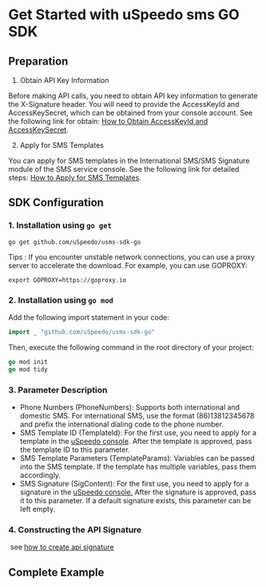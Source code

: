 # Get Started with uSpeedo sms GO SDK

## Preparation

1. Obtain API Key Information

Before making API calls, you need to obtain API key information to generate the X-Signature header. You will need to provide the AccessKeyId and AccessKeySecret, which can be obtained from your console account. See the following link for obtain: [How to Obtain AccessKeyId and AccessKeySecret](https://console.uspeedo.com/dashboard).

2. Apply for SMS Templates

You can apply for SMS templates in the International SMS/SMS Signature module of the SMS service console. See the following link for detailed steps: [How to Apply for SMS Templates](https://console.uspeedo.com/library/template).

## SDK Configuration

### 1. Installation using `go get`

```shell
go get github.com/uSpeedo/usms-sdk-go
```

Tips : If you encounter unstable network connections, you can use a proxy server to accelerate the download. For example, you can use GOPROXY:

```shell
export GOPROXY=https://goproxy.io
```

### 2. Installation using `go mod`

Add the following import statement in your code:

```go
import _ "github.com/uSpeedo/usms-sdk-go"
```

Then, execute the following command in the root directory of your project:

```go
go mod init
go mod tidy
```

### 3. Parameter Description

- Phone Numbers (PhoneNumbers): Supports both international and domestic SMS. For international SMS, use the format (86)13812345678 and prefix the international dialing code to the phone number.
- SMS Template ID (TemplateId): For the first use, you need to apply for a template in the [uSpeedo console](https://console.uspeedo.com/library/template). After the template is approved, pass the template ID to this parameter.
- SMS Template Parameters (TemplateParams): Variables can be passed into the SMS template. If the template has multiple variables, pass them accordingly.
- SMS Signature (SigContent): For the first use, you need to apply for a signature in the [uSpeedo console.]() After the signature is approved, pass it to this parameter. If a default signature exists, this parameter can be left empty.

### 4. Constructing the API Signature

​	see [how to create api signature](https://github.com/crelaber123/somedocs/blob/main/en/api-signature.md)

## Complete Example